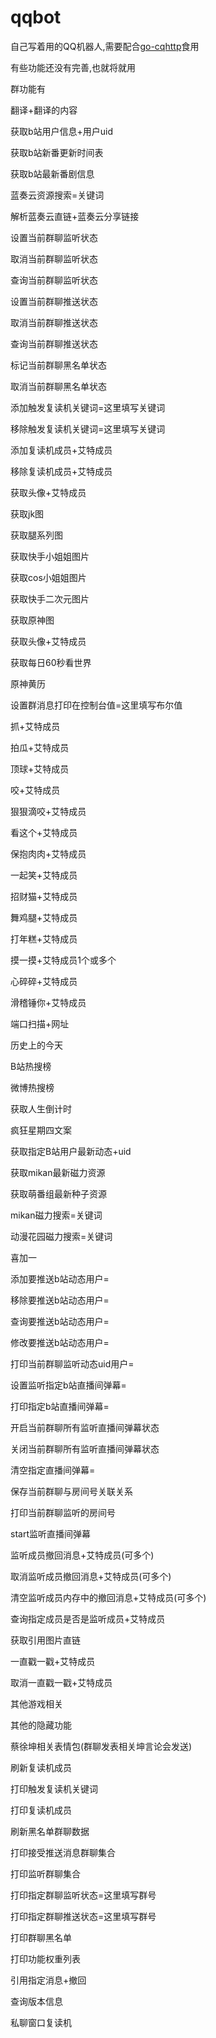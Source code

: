 # qqbot
自己写着用的QQ机器人,需要配合[go-cqhttp](https://docs.go-cqhttp.org/)食用

有些功能还没有完善,也就将就用


群功能有

翻译+翻译的内容

获取b站用户信息+用户uid

获取b站新番更新时间表

获取b站最新番剧信息

蓝奏云资源搜索=关键词

解析蓝奏云直链+蓝奏云分享链接

设置当前群聊监听状态

取消当前群聊监听状态

查询当前群聊监听状态

设置当前群聊推送状态

取消当前群聊推送状态

查询当前群聊推送状态

标记当前群聊黑名单状态

取消当前群聊黑名单状态

添加触发复读机关键词=这里填写关键词

移除触发复读机关键词=这里填写关键词

添加复读机成员+艾特成员

移除复读机成员+艾特成员

获取头像+艾特成员

获取jk图

获取腿系列图

获取快手小姐姐图片

获取cos小姐姐图片

获取快手二次元图片

获取原神图

获取头像+艾特成员

获取每日60秒看世界

原神黄历

设置群消息打印在控制台值=这里填写布尔值

抓+艾特成员

拍瓜+艾特成员

顶球+艾特成员

咬+艾特成员

狠狠滴咬+艾特成员

看这个+艾特成员

保抱肉肉+艾特成员

一起笑+艾特成员

招财猫+艾特成员

舞鸡腿+艾特成员

打年糕+艾特成员

摸一摸+艾特成员1个或多个

心碎碎+艾特成员

滑稽锤你+艾特成员

端口扫描+网址

历史上的今天

B站热搜榜

微博热搜榜

获取人生倒计时

疯狂星期四文案

获取指定B站用户最新动态+uid

获取mikan最新磁力资源

获取萌番组最新种子资源

mikan磁力搜索=关键词

动漫花园磁力搜索=关键词

喜加一

添加要推送b站动态用户=

移除要推送b站动态用户=

查询要推送b站动态用户=

修改要推送b站动态用户=

打印当前群聊监听动态uid用户=

设置监听指定b站直播间弹幕=

打印指定b站直播间弹幕=

开启当前群聊所有监听直播间弹幕状态

关闭当前群聊所有监听直播间弹幕状态

清空指定直播间弹幕=

保存当前群聊与房间号关联关系

打印当前群聊监听的房间号

start监听直播间弹幕

监听成员撤回消息+艾特成员(可多个)

取消监听成员撤回消息+艾特成员(可多个)

清空监听成员内存中的撤回消息+艾特成员(可多个)

查询指定成员是否是监听成员+艾特成员

获取引用图片直链

一直戳一戳+艾特成员

取消一直戳一戳+艾特成员

其他游戏相关


其他的隐藏功能

蔡徐坤相关表情包(群聊发表相关坤言论会发送)

刷新复读机成员

打印触发复读机关键词

打印复读机成员

刷新黑名单群聊数据

打印接受推送消息群聊集合

打印监听群聊集合

打印指定群聊监听状态=这里填写群号

打印指定群聊推送状态=这里填写群号

打印群聊黑名单

打印功能权重列表

引用指定消息+撤回

查询版本信息

私聊窗口复读机


